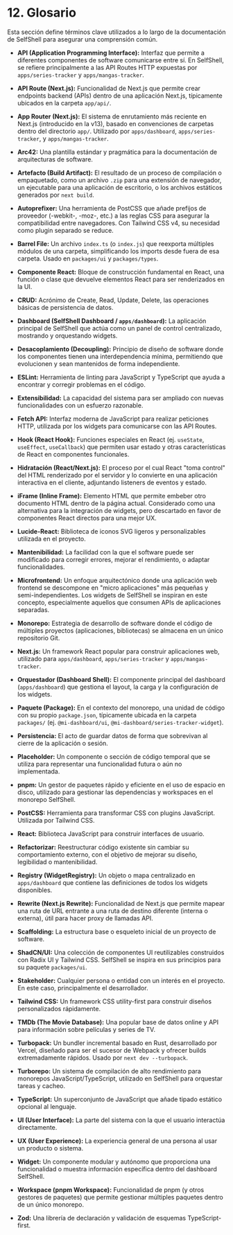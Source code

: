# 12. Glosario

Esta sección define términos clave utilizados a lo largo de la documentación de SelfShell para asegurar una comprensión común.

* **API (Application Programming Interface):**
    Interfaz que permite a diferentes componentes de software comunicarse entre sí. En SelfShell, se refiere principalmente a las API Routes HTTP expuestas por `apps/series-tracker` y `apps/mangas-tracker`.

* **API Route (Next.js):**
    Funcionalidad de Next.js que permite crear endpoints backend (APIs) dentro de una aplicación Next.js, típicamente ubicados en la carpeta `app/api/`.

* **App Router (Next.js):**
    El sistema de enrutamiento más reciente en Next.js (introducido en la v13), basado en convenciones de carpetas dentro del directorio `app/`. Utilizado por `apps/dashboard`, `apps/series-tracker`, y `apps/mangas-tracker`.

* **Arc42:**
    Una plantilla estándar y pragmática para la documentación de arquitecturas de software.

* **Artefacto (Build Artifact):**
    El resultado de un proceso de compilación o empaquetado, como un archivo `.zip` para una extensión de navegador, un ejecutable para una aplicación de escritorio, o los archivos estáticos generados por `next build`.

* **Autoprefixer:**
    Una herramienta de PostCSS que añade prefijos de proveedor (-webkit-, -moz-, etc.) a las reglas CSS para asegurar la compatibilidad entre navegadores. Con Tailwind CSS v4, su necesidad como plugin separado se reduce.

* **Barrel File:**
    Un archivo `index.ts` (o `index.js`) que reexporta múltiples módulos de una carpeta, simplificando los imports desde fuera de esa carpeta. Usado en `packages/ui` y `packages/types`.

* **Componente React:**
    Bloque de construcción fundamental en React, una función o clase que devuelve elementos React para ser renderizados en la UI.

* **CRUD:**
    Acrónimo de Create, Read, Update, Delete, las operaciones básicas de persistencia de datos.

* **Dashboard (SelfShell Dashboard / `apps/dashboard`):**
    La aplicación principal de SelfShell que actúa como un panel de control centralizado, mostrando y orquestando widgets.

* **Desacoplamiento (Decoupling):**
    Principio de diseño de software donde los componentes tienen una interdependencia mínima, permitiendo que evolucionen y sean mantenidos de forma independiente.

* **ESLint:**
    Herramienta de linting para JavaScript y TypeScript que ayuda a encontrar y corregir problemas en el código.

* **Extensibilidad:**
    La capacidad del sistema para ser ampliado con nuevas funcionalidades con un esfuerzo razonable.

* **Fetch API:**
    Interfaz moderna de JavaScript para realizar peticiones HTTP, utilizada por los widgets para comunicarse con las API Routes.

* **Hook (React Hook):**
    Funciones especiales en React (ej. `useState`, `useEffect`, `useCallback`) que permiten usar estado y otras características de React en componentes funcionales.

* **Hidratación (React/Next.js):**
    El proceso por el cual React "toma control" del HTML renderizado por el servidor y lo convierte en una aplicación interactiva en el cliente, adjuntando listeners de eventos y estado.

* **iFrame (Inline Frame):**
    Elemento HTML que permite embeber otro documento HTML dentro de la página actual. Considerado como una alternativa para la integración de widgets, pero descartado en favor de componentes React directos para una mejor UX.

* **Lucide-React:**
    Biblioteca de iconos SVG ligeros y personalizables utilizada en el proyecto.

* **Mantenibilidad:**
    La facilidad con la que el software puede ser modificado para corregir errores, mejorar el rendimiento, o adaptar funcionalidades.

* **Microfrontend:**
    Un enfoque arquitectónico donde una aplicación web frontend se descompone en "micro aplicaciones" más pequeñas y semi-independientes. Los widgets de SelfShell se inspiran en este concepto, especialmente aquellos que consumen APIs de aplicaciones separadas.

* **Monorepo:**
    Estrategia de desarrollo de software donde el código de múltiples proyectos (aplicaciones, bibliotecas) se almacena en un único repositorio Git.

* **Next.js:**
    Un framework React popular para construir aplicaciones web, utilizado para `apps/dashboard`, `apps/series-tracker` y `apps/mangas-tracker`.

* **Orquestador (Dashboard Shell):**
    El componente principal del dashboard (`apps/dashboard`) que gestiona el layout, la carga y la configuración de los widgets.

* **Paquete (Package):**
    En el contexto del monorepo, una unidad de código con su propio `package.json`, típicamente ubicada en la carpeta `packages/` (ej. `@mi-dashboard/ui`, `@mi-dashboard/series-tracker-widget`).

* **Persistencia:**
    El acto de guardar datos de forma que sobrevivan al cierre de la aplicación o sesión.

* **Placeholder:**
    Un componente o sección de código temporal que se utiliza para representar una funcionalidad futura o aún no implementada.

* **pnpm:**
    Un gestor de paquetes rápido y eficiente en el uso de espacio en disco, utilizado para gestionar las dependencias y workspaces en el monorepo SelfShell.

* **PostCSS:**
    Herramienta para transformar CSS con plugins JavaScript. Utilizada por Tailwind CSS.

* **React:**
    Biblioteca JavaScript para construir interfaces de usuario.

* **Refactorizar:**
    Reestructurar código existente sin cambiar su comportamiento externo, con el objetivo de mejorar su diseño, legibilidad o mantenibilidad.

* **Registry (WidgetRegistry):**
    Un objeto o mapa centralizado en `apps/dashboard` que contiene las definiciones de todos los widgets disponibles.

* **Rewrite (Next.js Rewrite):**
    Funcionalidad de Next.js que permite mapear una ruta de URL entrante a una ruta de destino diferente (interna o externa), útil para hacer proxy de llamadas API.

* **Scaffolding:**
    La estructura base o esqueleto inicial de un proyecto de software.

* **ShadCN/UI:**
    Una colección de componentes UI reutilizables construidos con Radix UI y Tailwind CSS. SelfShell se inspira en sus principios para su paquete `packages/ui`.

* **Stakeholder:**
    Cualquier persona o entidad con un interés en el proyecto. En este caso, principalmente el desarrollador.

* **Tailwind CSS:**
    Un framework CSS utility-first para construir diseños personalizados rápidamente.

* **TMDb (The Movie Database):**
    Una popular base de datos online y API para información sobre películas y series de TV.

* **Turbopack:**
    Un bundler incremental basado en Rust, desarrollado por Vercel, diseñado para ser el sucesor de Webpack y ofrecer builds extremadamente rápidos. Usado por `next dev --turbopack`.

* **Turborepo:**
    Un sistema de compilación de alto rendimiento para monorepos JavaScript/TypeScript, utilizado en SelfShell para orquestar tareas y cacheo.

* **TypeScript:**
    Un superconjunto de JavaScript que añade tipado estático opcional al lenguaje.

* **UI (User Interface):**
    La parte del sistema con la que el usuario interactúa directamente.

* **UX (User Experience):**
    La experiencia general de una persona al usar un producto o sistema.

* **Widget:**
    Un componente modular y autónomo que proporciona una funcionalidad o muestra información específica dentro del dashboard SelfShell.

* **Workspace (pnpm Workspace):**
    Funcionalidad de pnpm (y otros gestores de paquetes) que permite gestionar múltiples paquetes dentro de un único monorepo.

* **Zod:**
    Una librería de declaración y validación de esquemas TypeScript-first.
